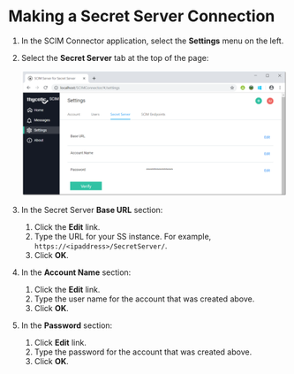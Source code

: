 [title]: # (Secret Server Connection)
[tags]: # (connecting,configuration)
[priority]: # (201)
# Making a Secret Server Connection

1. In the SCIM Connector application, select the __Settings__ menu on the left.
1. Select the __Secret Server__ tab at the top of the page:

   ![tab](images/server-tab.png)
1. In the Secret Server __Base URL__ section:

   1. Click  the __Edit__ link.
   1. Type the URL for your SS instance. For example, `https://<ipaddress>/SecretServer/`.
   1. Click __OK__.
1. In the __Account Name__ section:

   1. Click the __Edit__ link.
   1. Type the user name for the account that was created above.
   1. Click __OK__.
1. In the __Password__ section:

   1. Click __Edit__ link.
   1. Type the password for the account that was created above.
   1. Click __OK__.
